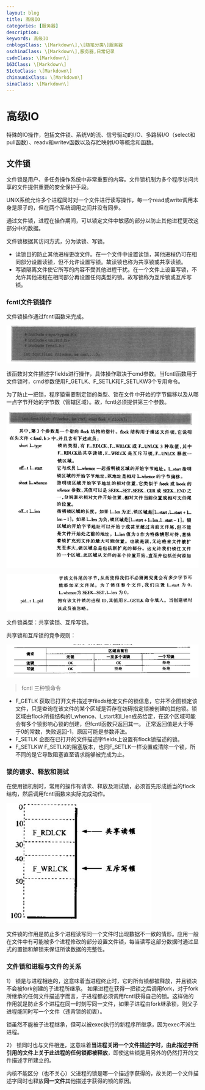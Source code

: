 ```yaml
---
layout: blog
title: 高级IO
categories: [服务器]
description:
keywords: 高级IO
cnblogsClass: \[Markdown\],\[随笔分类\]服务器
oschinaClass: \[Markdown\],服务器,日常记录
csdnClass: \[Markdown\]
163Class: \[Markdown\]
51ctoClass: \[Markdown\]
chinaunixClass: \[Markdown\]
sinaClass: \[Markdown\]
---
```

# 高级IO
特殊的IO操作，包括文件锁、系统V的流、信号驱动的I/O、多路转I/O（select和pull函数）、readv和writev函数以及存贮映射I/O等概念和函数。

## 文件锁
文件锁是用户、多任务操作系统中非常重要的内容。文件锁机制为多个程序访问共享的文件提供重要的安全保护手段。

UNIX系统允许多个进程同时对一个文件进行读写操作，每一个read或write调用本身是原子的，但在两个系统调用之间并没有同步。

通过文件锁，进程在操作期间，可以锁定文件中敏感的部分以防止其他进程更改这部分中的数据。

文件锁根据其访问方式，分为读锁、写锁。
- 读锁目的防止其他进程更改文件。在一个文件中设置读锁，其他进程仍可在相同部分设置读锁，但不允许设置写锁。故读锁也称为共享锁或共享读锁。
- 写锁隔离文件使它所写的内容不受其他进程干扰。在一个文件上设置写锁，不允许其他进程在相同部分再设置任何类型的锁。故写锁称为互斥锁或互斥写锁。

### fcntl文件锁操作
文件锁操作通过fcntl函数来完成。

![image](https://raw.githubusercontent.com/WalkingSun/WindBlog/gh-pages/images/blog/TIM截图20181219110619.jpg)

该函数对文件描述字fields进行操作，具体操作取决于cmd参数。当fcntl函数用于文件锁时，cmd参数使用F_GETLK、F_SETLK和F_SETLKW3个专用命令。

为了防止一把锁，程序猿需要制定锁的类型、锁在文件中开始的字节偏移以及从哪一点字节开始的字节数（管辖区域）。故，fcntl必须提供第三个参数。

![image](https://raw.githubusercontent.com/WalkingSun/WindBlog/gh-pages/images/blog/TIM截图20181219111802.jpg)

![image](https://raw.githubusercontent.com/WalkingSun/WindBlog/gh-pages/images/blog/TIM截图20181219111826.jpg)

文件锁类型：共享读锁、互斥写锁。

共享锁和互斥锁的竞争规则：

![image](https://raw.githubusercontent.com/WalkingSun/WindBlog/gh-pages/images/blog/TIM截图20181219112018.jpg)

> fcntl 三种锁命令

- F_GETLK 获取已打开文件描述字fileds给定文件的锁信息，它并不企图锁定该文件，只是查询在该文件的某个区域是否存在妨碍指定锁被创建的其他锁。锁区域由flock所指结构的l_whence、l_start和l_len成员给定，在这个区域可能会有多个锁影响心锁的创建，但fcntl函数只返回其一。
正常返回值是大于等于0的常数，失败返回-1，原因可能是参数非法。
- F_SETLK 企图在已打开的文件描述字fields上设置有flock锁描述的锁。
- F_SETLKW F_SETLK的阻塞版本，也同F_SETLK一样设置或清除一个锁，所不同的是它导致阻塞直至请求能够被完成为止。

### 锁的请求、释放和测试
在使用锁机制时，常用的操作有请求、释放及测试锁，必须首先形成适当的flock结构，然后调用fcntl函数来实际完成动作。

![image](https://raw.githubusercontent.com/WalkingSun/WindBlog/gh-pages/images/blog/TIM截图20181220113000.jpg)

文件锁的作用是防止多个进程读写同一个文件时出现数据不一致的情形。应用一般在文件中有可能被多个进程修改的部分设置文件锁，每当读写这部分数据时通过显式的置锁和解锁来保证所读数据的完整性。

### 文件锁和进程与文件的关系
1） 锁是与进程相连的，这意味着当进程终止时，它的所有锁都被释放，并且锁决不会被fork创建的子进程所继承。
如果进程在获得一把锁之后调用fork，对于fork所继承的任何文件描述字而言，子进程都必须调用fcntl获得自己的锁。这样做的作用就是防止多个进程在同一时刻写同一文件，如果子进程由fork继承锁，则父子进程能同时写一个文件（违背锁的初衷）。

锁虽然不能被子进程继承，但可以被exec执行的新程序所继承，因为exec不派生进程。

2） 锁同时也与文件相连，这意味着**当进程关闭一个文件描述字时，由此描述字所引用的文件上关于此进程的任何锁都被释放**，即使这些锁是用另外的仍然打开的文件描述字所建立的。

内核不能区分（也不关心）父进程的锁是哪一个描述字获得的，故关闭一个文件描述字同时也释放**同一文件**其他描述字获得的锁的原因。

<!-- ### 死锁 -->